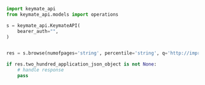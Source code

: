 <!-- Start SDK Example Usage -->
```python
import keymate_api
from keymate_api.models import operations

s = keymate_api.KeymateAPI(
    bearer_auth="",
)


res = s.browse(numofpages='string', percentile='string', q='http://impressive-silence.info', paging='string')

if res.two_hundred_application_json_object is not None:
    # handle response
    pass
```
<!-- End SDK Example Usage -->